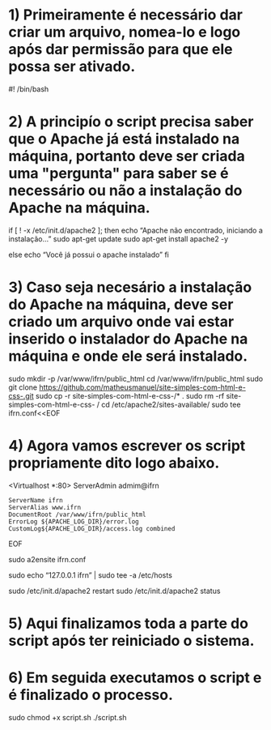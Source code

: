 # 1) Primeiramente é necessário dar criar um arquivo, nomea-lo e logo após dar permissão para que ele possa ser ativado.

#! /bin/bash 
# 2) A principío o script precisa saber que o Apache já está instalado na máquina, portanto deve ser criada uma "pergunta" para saber se é necessário ou não a instalação do Apache na máquina.
if [ ! -x /etc/init.d/apache2 ]; then 
echo “Apache não encontrado, iniciando a instalação…”
sudo apt-get update
sudo apt-get install apache2 -y

else 
echo “Você já possui o apache instalado”
fi
# 3) Caso seja necesário a instalação do Apache na máquina, deve ser criado um arquivo onde vai estar inserido o instalador do Apache na máquina e onde ele será instalado.

sudo mkdir -p /var/www/ifrn/public_html
cd /var/www/ifrn/public_html 
sudo git clone https://github.com/matheusmanuel/site-simples-com-html-e-css-.git
sudo cp -r site-simples-com-html-e-css-/* .
sudo rm -rf site-simples-com-html-e-css- /
cd /etc/apache2/sites-available/
sudo tee ifrn.conf<<EOF
# 4) Agora vamos escrever os script propriamente dito logo abaixo.
<Virtualhost *:80>
	ServerAdmin admim@ifrn

	ServerName ifrn
	ServerAlias www.ifrn
	DocumentRoot /var/www/ifrn/public_html
	ErrorLog ${APACHE_LOG_DIR}/error.log
	CustomLog${APACHE_LOG_DIR}/access.log combined
</VirtualHost>
EOF

sudo a2ensite ifrn.conf

sudo echo “127.0.0.1		ifrn” | sudo tee -a /etc/hosts

sudo /etc/init.d/apache2 restart
sudo /etc/init.d/apache2 status

# 5) Aqui finalizamos toda a parte do script após ter reiniciado o sistema.
# 6) Em seguida executamos o script e é finalizado o processo.
sudo chmod +x script.sh 
./script.sh


